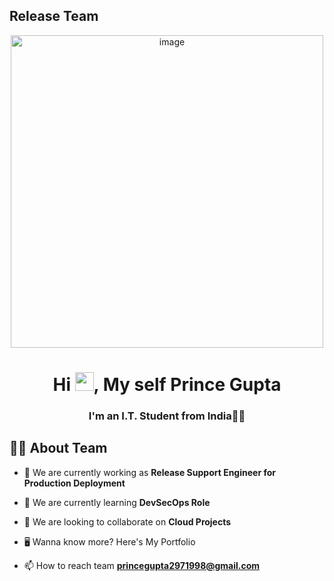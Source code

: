 ## Release Team
<p align ="center">
<a href="https://gitea.tataaig.com/TATA_AIG/Release_Team"><img src="https://img.freepik.com/free-vector/coding-round-composition_1284-40752.jpg" alt="image" height=500px; width=500px;border="0"></a>
</p>
<h1 align="center">Hi <img src="https://raw.githubusercontent.com/MartinHeinz/MartinHeinz/master/wave.gif" width="30px">, My self Prince Gupta </h1><a href="https://ibb.co/b6zTDH7"></a>
<h3 align="center">I'm an I.T. Student from India👨‍💻</h3>


## 🙋‍♂️ About Team


- 🔭 We are currently working as **Release Support Engineer for Production Deployment**

- 🌱 We are currently learning **DevSecOps Role**

- 👯 We are looking to collaborate on **Cloud Projects**

- 🖥️ Wanna know more? Here's My Portfolio

- 📫 How to reach team **princegupta2971998@gmail.com**

